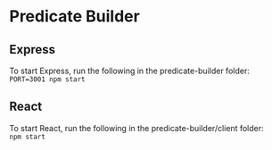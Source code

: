 # Predicate Builder

## Express
To start Express, run the following in the predicate-builder folder:  
`PORT=3001 npm start`

## React
To start React, run the following in the predicate-builder/client folder:  
`npm start`

